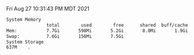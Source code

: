 Fri Aug 27 10:31:43 PM MDT 2021
```bash
System Memory
               total        used        free      shared  buff/cache   available
Mem:           7.7Gi       598Mi       5.2Gi       8.0Mi       1.9Gi       6.8Gi
Swap:          7.6Gi       156Mi       7.5Gi
System Storage
637M	.
```
```bash
